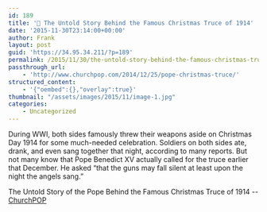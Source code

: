 ```yaml
---
id: 189
title: '🔗 The Untold Story Behind the Famous Christmas Truce of 1914'
date: '2015-11-30T23:14:00+00:00'
author: Frank
layout: post
guid: 'https://34.95.34.211/?p=189'
permalink: /2015/11/30/the-untold-story-behind-the-famous-christmas-truce-of-1914/
passthrough_url:
    - 'http://www.churchpop.com/2014/12/25/pope-christmas-truce/'
structured_content:
    - '{"oembed":{},"overlay":true}'
thumbnail: "/assets/images/2015/11/image-1.jpg"
categories:
    - Uncategorized
---
```


During WWI, both sides famously threw their weapons aside on Christmas Day 1914 for some much-needed celebration. Soldiers on both sides ate, drank, and even sang together that night, according to many reports. But not many know that Pope Benedict XV actually called for the truce earlier that December. He asked “that the guns may fall silent at least upon the night the angels sang.”

The Untold Story of the Pope Behind the Famous Christmas Truce of 1914 -- [ChurchPOP](http://www.churchpop.com/2014/12/25/pope-christmas-truce/)